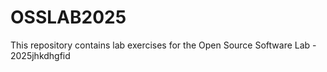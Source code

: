 # OSSLAB2025
This repository contains lab exercises for the Open Source Software Lab - 2025jhkdhgfid
